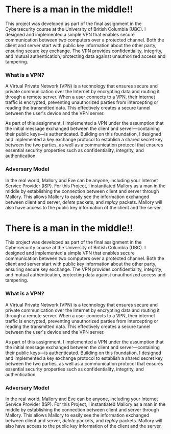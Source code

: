 # There is a man in the middle!!
This project was developed as part of the final assignment in the Cybersecurity course at the University of British Columbia (UBC).
I designed and implemented a simple VPN that enables secure communication between two computers over a protected channel.
Both the client and server start with public key information about the other party, ensuring secure key exchange.
The VPN provides confidentiality, integrity, and mutual authentication, protecting data against unauthorized access and tampering.

### What is a VPN?

A Virtual Private Network (VPN) is a technology that ensures secure and private communication over the Internet by encrypting data and routing it through a remote server.
When a user connects to a VPN, their internet traffic is encrypted, preventing unauthorized parties from intercepting or reading the transmitted data.
This effectively creates a secure tunnel between the user's device and the VPN server.

As part of this assignment, I implemented a VPN under the assumption that the initial message exchanged between the client and server—containing their public keys—is authenticated.
Building on this foundation, I designed and implemented a key exchange protocol to establish a shared secret key between the two parties, as well as a communication protocol that ensures essential security properties such as confidentiality, integrity, and authentication.

### Adversary Model

In the real world, Mallory and Eve can be anyone, including your Internet Service Provider (ISP).
For this Project, I instantiated Mallory as a man in the middle by establishing the connection between client and server through Mallory.
This allows Mallory to easily see the information exchanged between client and server, *delete* packets, and *replay* packets.
Mallory will also have access to the public key information of the client and the server.

# There is a man in the middle!!
This project was developed as part of the final assignment in the Cybersecurity course at the University of British Columbia (UBC).
I designed and implemented a simple VPN that enables secure communication between two computers over a protected channel.
Both the client and server start with public key information about the other party, ensuring secure key exchange.
The VPN provides confidentiality, integrity, and mutual authentication, protecting data against unauthorized access and tampering.

### What is a VPN?

A Virtual Private Network (VPN) is a technology that ensures secure and private communication over the Internet by encrypting data and routing it through a remote server.
When a user connects to a VPN, their internet traffic is encrypted, preventing unauthorized parties from intercepting or reading the transmitted data.
This effectively creates a secure tunnel between the user's device and the VPN server.

As part of this assignment, I implemented a VPN under the assumption that the initial message exchanged between the client and server—containing their public keys—is authenticated.
Building on this foundation, I designed and implemented a key exchange protocol to establish a shared secret key between the two parties, as well as a communication protocol that ensures essential security properties such as confidentiality, integrity, and authentication.

### Adversary Model

In the real world, Mallory and Eve can be anyone, including your Internet Service Provider (ISP).
For this Project, I instantiated Mallory as a man in the middle by establishing the connection between client and server through Mallory.
This allows Mallory to easily see the information exchanged between client and server, *delete* packets, and *replay* packets.
Mallory will also have access to the public key information of the client and the server.

